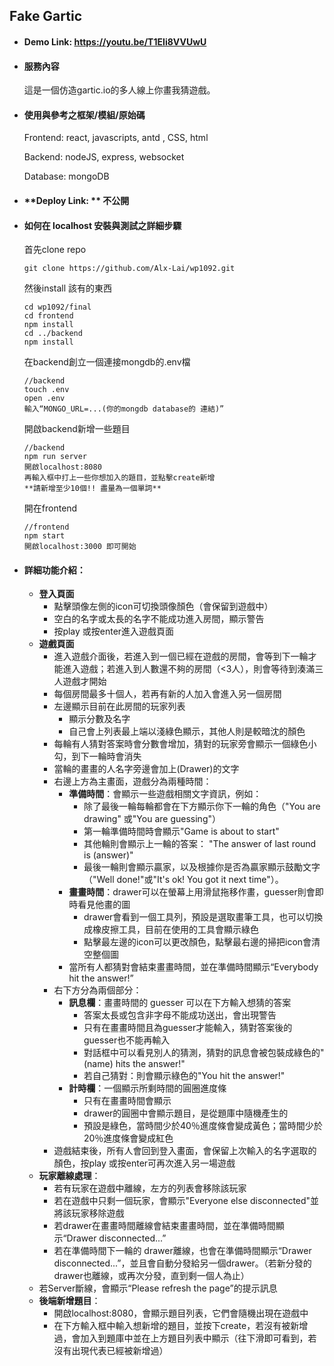 ## Fake Gartic

- #### Demo Link: https://youtu.be/T1EIi8VVUwU

- #### **服務內容**

  這是一個仿造gartic.io的多人線上你畫我猜遊戲。

- #### **使用與參考之框架/模組/原始碼**

  Frontend: react, javascripts, antd , CSS, html

  Backend: nodeJS, express, websocket

  Database: mongoDB

- #### **Deploy Link: ** 不公開

- #### 如何在 localhost 安裝與測試之詳細步驟

  首先clone repo

  ```
  git clone https://github.com/Alx-Lai/wp1092.git
  ```

  然後install 該有的東西

  ```
  cd wp1092/final
  cd frontend
  npm install
  cd ../backend
  npm install
  ```

  

  在backend創立一個連接mongdb的.env檔

  ```
  //backend
  touch .env
  open .env
  輸入“MONGO_URL=...(你的mongdb database的 連結)”
  ```

  開啟backend新增一些題目

  ```
  //backend
  npm run server
  開啟localhost:8080
  再輸入框中打上一些你想加入的題目，並點擊create新增
  **請新增至少10個!! 盡量為一個單詞**
  ```

  開在frontend

  ```
  //frontend 
  npm start
  開啟localhost:3000 即可開始
  ```

- #### 詳細功能介紹：

  - **登入頁面**
    - 點擊頭像左側的icon可切換頭像顏色（會保留到遊戲中）
    - 空白的名字或太長的名字不能成功進入房間，顯示警告
    - 按play 或按enter進入遊戲頁面
  - **遊戲頁面**
    - 進入遊戲介面後，若進入到一個已經在遊戲的房間，會等到下一輪才能進入遊戲；若進入到人數還不夠的房間（<3人），則會等待到湊滿三人遊戲才開始
    - 每個房間最多十個人，若再有新的人加入會進入另一個房間
    - 左邊顯示目前在此房間的玩家列表
      - 顯示分數及名字
      - 自己會上列表最上端以淺綠色顯示，其他人則是較暗沈的顏色
    - 每輪有人猜對答案時會分數會增加，猜對的玩家旁會顯示一個綠色小勾，到下一輪時會消失
    - 當輪的畫畫的人名字旁邊會加上(Drawer)的文字
    - 右邊上方為主畫面，遊戲分為兩種時間：
      - **準備時間**：會顯示一些遊戲相關文字資訊，例如：
        - 除了最後一輪每輪都會在下方顯示你下一輪的角色（"You are drawing" 或"You are guessing"）
        - 第一輪準備時間時會顯示"Game is about to start" 
        - 其他輪則會顯示上一輪的答案： "The answer of last round is (answer)"
        - 最後一輪則會顯示贏家，以及根據你是否為贏家顯示鼓勵文字（"Well done!"或"It's ok! You got it next time"）。
      - **畫畫時間**：drawer可以在螢幕上用滑鼠拖移作畫，guesser則會即時看見他畫的圖
        - drawer會看到一個工具列，預設是選取畫筆工具，也可以切換成橡皮擦工具，目前在使用的工具會顯示綠色
        - 點擊最左邊的icon可以更改顏色，點擊最右邊的掃把icon會清空整個圖
      - 當所有人都猜對會結束畫畫時間，並在準備時間顯示“Everybody hit the answer!”
    - 右下方分為兩個部分：
      - **訊息欄**：畫畫時間的 guesser 可以在下方輸入想猜的答案
        - 答案太長或包含非字母不能成功送出，會出現警告
        - 只有在畫畫時間且為guesser才能輸入，猜對答案後的guesser也不能再輸入
        - 對話框中可以看見別人的猜測，猜對的訊息會被包裝成綠色的"(name) hits the answer!"
        - 若自己猜對：則會顯示綠色的"You hit the answer!"
      - **計時欄**：一個顯示所剩時間的圓圈進度條
        - 只有在畫畫時間會顯示
        - drawer的圓圈中會顯示題目，是從題庫中隨機產生的
        - 預設是綠色，當時間少於40％進度條會變成黃色；當時間少於20％進度條會變成紅色
    - 遊戲結束後，所有人會回到登入畫面，會保留上次輸入的名字選取的顏色，按play 或按enter可再次進入另一場遊戲
  - **玩家離線處理**：
    - 若有玩家在遊戲中離線，左方的列表會移除該玩家
    - 若在遊戲中只剩一個玩家，會顯示"Everyone else disconnected"並將該玩家移除遊戲
    - 若drawer在畫畫時間離線會結束畫畫時間，並在準備時間顯示“Drawer disconnected...”
    - 若在準備時間下一輪的 drawer離線，也會在準備時間顯示“Drawer disconnected...”，並且會自動分發給另一個drawer。（若新分發的 drawer也離線，或再次分發，直到剩一個人為止）
  - 若Server斷線，會顯示“Please refresh the page”的提示訊息
  - **後端新增題目**：
    - 開啟localhost:8080，會顯示題目列表，它們會隨機出現在遊戲中
    - 在下方輸入框中輸入想新增的題目，並按下create，若沒有被新增過，會加入到題庫中並在上方題目列表中顯示（往下滑即可看到，若沒有出現代表已經被新增過）
